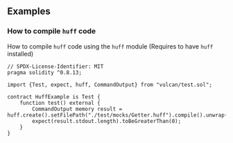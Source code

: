## Examples
### How to compile `huff` code

How to compile `huff` code using the `huff` module (Requires to have `huff` installed)

```solidity
// SPDX-License-Identifier: MIT
pragma solidity ^0.8.13;

import {Test, expect, huff, CommandOutput} from "vulcan/test.sol";

contract HuffExample is Test {
    function test() external {
        CommandOutput memory result = huff.create().setFilePath("./test/mocks/Getter.huff").compile().unwrap();
        expect(result.stdout.length).toBeGreaterThan(0);
    }
}

```

